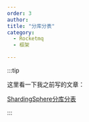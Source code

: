 ```yaml
---
order: 3
author: 
title: "分库分表"
category:
  - Rocketmq
  - 框架

---
```


:::tip

这里看一下我之前写的文章：

[ShardingSphere分库分表](https://tim-qtp.github.io/blog/Java/mysql/10.ShardingSphere.html)

:::